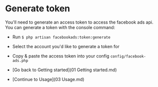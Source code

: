 # Generate token

You'll need to generate an access token to access the facebook ads api.
You can generate a token with the console command:

- Run `$ php artisan facebookads:token:generate`
- Select the account you'd like to generate a token for
- Copy & paste the access token into your config `config/facebook-ads.php`


- [Go back to Getting started](01 Getting started.md)
- [Continue to Usage](03 Usage.md)